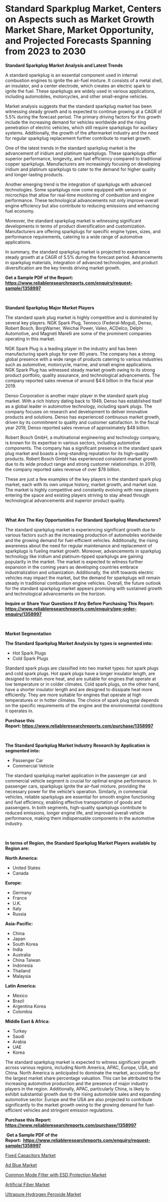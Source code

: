 <p><h1>Standard Sparkplug Market, Centers on Aspects such as Market Growth Market Share, Market Opportunity, and Projected Forecasts Spanning from 2023 to 2030</h1></p><p><strong>Standard Sparkplug Market Analysis and Latest Trends</strong></p>
<p><p>A standard sparkplug is an essential component used in internal combustion engines to ignite the air-fuel mixture. It consists of a metal shell, an insulator, and a center electrode, which creates an electric spark to ignite the fuel. These sparkplugs are widely used in various applications, including automobiles, motorcycles, and other small-engine vehicles.</p><p>Market analysis suggests that the standard sparkplug market has been witnessing steady growth and is expected to continue growing at a CAGR of 5.5% during the forecast period. The primary driving factors for this growth include the increasing demand for vehicles worldwide and the rising penetration of electric vehicles, which still require sparkplugs for auxiliary systems. Additionally, the growth of the aftermarket industry and the need for regular sparkplug replacement further contribute to market growth.</p><p>One of the latest trends in the standard sparkplug market is the advancement of iridium and platinum sparkplugs. These sparkplugs offer superior performance, longevity, and fuel efficiency compared to traditional copper sparkplugs. Manufacturers are increasingly focusing on developing iridium and platinum sparkplugs to cater to the demand for higher quality and longer-lasting products.</p><p>Another emerging trend is the integration of sparkplugs with advanced technologies. Some sparkplugs now come equipped with sensors or microchips that allow for real-time monitoring of combustion and engine performance. These technological advancements not only improve overall engine efficiency but also contribute to reducing emissions and enhancing fuel economy.</p><p>Moreover, the standard sparkplug market is witnessing significant developments in terms of product diversification and customization. Manufacturers are offering sparkplugs for specific engine types, sizes, and performance requirements, catering to a wide range of automotive applications.</p><p>In summary, the standard sparkplug market is projected to experience steady growth at a CAGR of 5.5% during the forecast period. Advancements in sparkplug materials, integration of advanced technologies, and product diversification are the key trends driving market growth.</p></p>
<p><strong>Get a Sample PDF of the Report:&nbsp; <a href="https://www.reliableresearchreports.com/enquiry/request-sample/1358997">https://www.reliableresearchreports.com/enquiry/request-sample/1358997</a></strong></p>
<p>&nbsp;</p>
<p><strong>Standard Sparkplug Major Market Players</strong></p>
<p><p>The standard spark plug market is highly competitive and is dominated by several key players. NGK Spark Plug, Tenneco (Federal-Mogul), Denso, Robert Bosch, BorgWarner, Weichai Power, Valeo, ACDelco, Delphi Automotive, and Magneti Marelli are some of the prominent companies operating in this market.</p><p>NGK Spark Plug is a leading player in the industry and has been manufacturing spark plugs for over 80 years. The company has a strong global presence with a wide range of products catering to various industries such as automotive, motorcycle, marine, and small engine applications. NGK Spark Plug has witnessed steady market growth owing to its strong product portfolio, quality assurance, and technological advancements. The company reported sales revenue of around $4.6 billion in the fiscal year 2019.</p><p>Denso Corporation is another major player in the standard spark plug market. With a rich history dating back to 1949, Denso has established itself as a global leader in automotive technology, including spark plugs. The company focuses on research and development to deliver innovative products and solutions. Denso has experienced continuous market growth, driven by its commitment to quality and customer satisfaction. In the fiscal year 2019, Denso reported sales revenue of approximately $48 billion.</p><p>Robert Bosch GmbH, a multinational engineering and technology company, is known for its expertise in various sectors, including automotive components. The company has a significant presence in the standard spark plug market and boasts a long-standing reputation for its high-quality products. Robert Bosch GmbH has experienced consistent market growth due to its wide product range and strong customer relationships. In 2019, the company reported sales revenue of over $78 billion.</p><p>These are just a few examples of the key players in the standard spark plug market, each with its own unique history, market growth, and market size. The market is highly competitive and constantly evolving with new players entering the space and existing players striving to stay ahead through technological advancements and superior product quality.</p></p>
<p>&nbsp;</p>
<p><strong>What Are The Key Opportunities For Standard Sparkplug Manufacturers?</strong></p>
<p><p>The standard sparkplug market is experiencing significant growth due to various factors such as the increasing production of automobiles worldwide and the growing demand for fuel-efficient vehicles. Additionally, the rising awareness about the need for regular maintenance and replacement of sparkplugs is fueling market growth. Moreover, advancements in sparkplug technology like iridium and platinum-tipped sparkplugs are gaining popularity in the market. The market is expected to witness further expansion in the coming years as developing countries embrace industrialization and urbanization. Additionally, the shift towards electric vehicles may impact the market, but the demand for sparkplugs will remain steady in traditional combustion engine vehicles. Overall, the future outlook for the standard sparkplug market appears promising with sustained growth and technological advancements on the horizon.</p></p>
<p><strong>Inquire or Share Your Questions If Any Before Purchasing This Report: <a href="https://www.reliableresearchreports.com/enquiry/pre-order-enquiry/1358997">https://www.reliableresearchreports.com/enquiry/pre-order-enquiry/1358997</a></strong></p>
<p>&nbsp;</p>
<p><strong>Market Segmentation</strong></p>
<p><strong>The Standard Sparkplug Market Analysis by types is segmented into:</strong></p>
<p><ul><li>Hot Spark Plugs</li><li>Cold Spark Plugs</li></ul></p>
<p><p>Standard spark plugs are classified into two market types: hot spark plugs and cold spark plugs. Hot spark plugs have a longer insulator length, are designed to retain more heat, and are suitable for engines that operate at low temperature or in colder climates. Cold spark plugs, on the other hand, have a shorter insulator length and are designed to dissipate heat more efficiently. They are more suitable for engines that operate at high temperatures or in hotter climates. The choice of spark plug type depends on the specific requirements of the engine and the environmental conditions it operates in.</p></p>
<p><strong>Purchase this Report:&nbsp;<a href="https://www.reliableresearchreports.com/purchase/1358997">https://www.reliableresearchreports.com/purchase/1358997</a></strong></p>
<p>&nbsp;</p>
<p><strong>The Standard Sparkplug Market Industry Research by Application is segmented into:</strong></p>
<p><ul><li>Passenger Car</li><li>Commercial Vehicle</li></ul></p>
<p><p>The standard sparkplug market application in the passenger car and commercial vehicle segment is crucial for optimal engine performance. In passenger cars, sparkplugs ignite the air-fuel mixture, providing the necessary power for the vehicle's operation. Similarly, in commercial vehicles, reliable sparkplugs are essential for smooth engine functioning and fuel efficiency, enabling effective transportation of goods and passengers. In both segments, high-quality sparkplugs contribute to reduced emissions, longer engine life, and improved overall vehicle performance, making them indispensable components in the automotive industry.</p></p>
<p>&nbsp;</p>
<p><strong>In terms of Region, the Standard Sparkplug Market Players available by Region are:</strong></p>
<p>
    <p> <strong> North America: </strong>
        <ul>
            <li>United States</li>
            <li>Canada</li>
        </ul>
        </p> 
    <p> <strong> Europe: </strong>
        <ul>
            <li>Germany</li>
            <li>France</li>
            <li>U.K.</li>
            <li>Italy</li>
            <li>Russia</li>
        </ul>
        </p> 
    <p> <strong> Asia-Pacific: </strong>
        <ul>
            <li>China</li>
            <li>Japan</li>
            <li>South Korea</li>
            <li>India</li>
            <li>Australia</li>
            <li>China Taiwan</li>
            <li>Indonesia</li>
            <li>Thailand</li>
            <li>Malaysia</li>
        </ul>
        </p> 
    <p> <strong> Latin America: </strong>
        <ul>
            <li>Mexico</li>
            <li>Brazil</li>
            <li>Argentina Korea</li>
            <li>Colombia</li>
        </ul>
        </p> 
    <p> <strong> Middle East & Africa: </strong>
        <ul>
            <li>Turkey</li>
            <li>Saudi</li>
            <li>Arabia</li>
            <li>UAE</li>
            <li>Korea</li>
        </ul>
    </p>
    </p>
<p><p>The standard sparkplug market is expected to witness significant growth across various regions, including North America, APAC, Europe, USA, and China. North America is anticipated to dominate the market, accounting for the largest market share percentage valuation. This can be attributed to the increasing automotive production and the presence of major industry players in the region. Additionally, APAC, particularly China, is likely to exhibit substantial growth due to the rising automobile sales and expanding automotive sector. Europe and the USA are also projected to contribute significantly to the market growth owing to the growing demand for fuel-efficient vehicles and stringent emission regulations.</p></p>
<p><strong>Purchase this Report: <a href="https://www.reliableresearchreports.com/purchase/1358997">https://www.reliableresearchreports.com/purchase/1358997</a></strong></p>
<p>&nbsp;<strong>Get a Sample PDF of the Report:&nbsp;&nbsp;<a href="https://www.reliableresearchreports.com/enquiry/request-sample/1358997">https://www.reliableresearchreports.com/enquiry/request-sample/1358997</a></strong></p>
<p><strong></strong></p>
<p><p><a href="https://www.linkedin.com/pulse/fixed-capacitors-market-insights-players-forecast-till-2030-kgepc/">Fixed Capacitors Market</a></p><p><a href="https://medium.com/@othaleffler644/ad-blue-market-size-growth-forecast-2023-2030-144c669643be">Ad Blue Market</a></p><p><a href="https://www.linkedin.com/pulse/common-mode-filter-esd-protection-market-size-share-amp-trends-oohee/">Common Mode Filter with ESD Protection Market</a></p><p><a href="https://medium.com/@williambatz97/artificial-fiber-market-size-growth-forecast-2023-2030-e9b15cd471fe">Artificial Fiber Market</a></p><p><a href="https://www.linkedin.com/pulse/ultrapure-hydrogen-peroxide-market-size-share-amp-npuwe/">Ultrapure Hydrogen Peroxide Market</a></p></p>